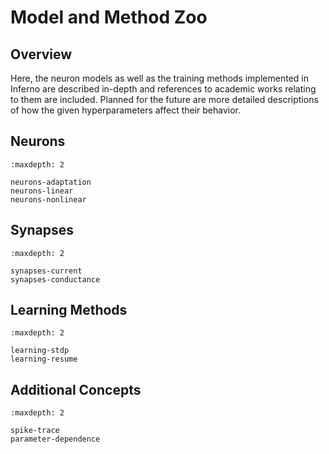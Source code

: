 # Model and Method Zoo

## Overview
Here, the neuron models as well as the training methods implemented in Inferno are described in-depth and references to academic works relating to them are included. Planned for the future are more detailed descriptions of how the given hyperparameters affect their behavior.

## Neurons
```{toctree}
:maxdepth: 2

neurons-adaptation
neurons-linear
neurons-nonlinear
```

## Synapses
```{toctree}
:maxdepth: 2

synapses-current
synapses-conductance
```

## Learning Methods
```{toctree}
:maxdepth: 2

learning-stdp
learning-resume
```

## Additional Concepts
```{toctree}
:maxdepth: 2

spike-trace
parameter-dependence
```